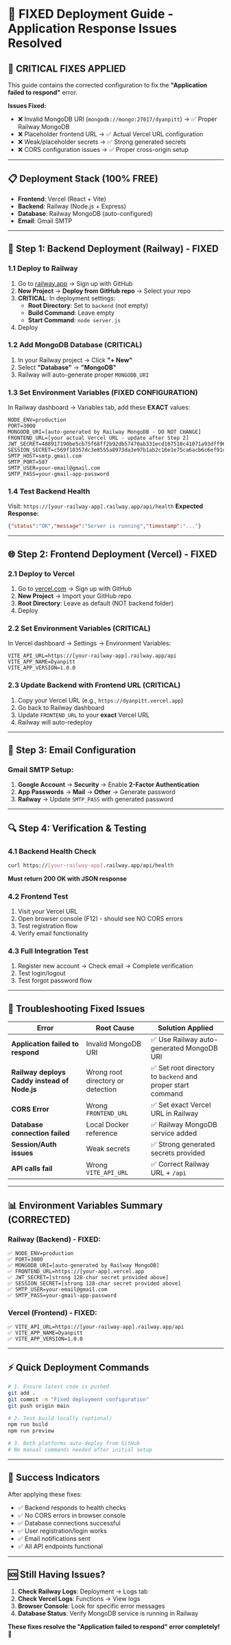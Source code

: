 # 🚀 FIXED Deployment Guide - Application Response Issues Resolved

## 🚨 CRITICAL FIXES APPLIED

This guide contains the corrected configuration to fix the **"Application failed to respond"** error.

**Issues Fixed:**
- ❌ Invalid MongoDB URI (`mongodb://mongo:27017/dyanpitt`) → ✅ Proper Railway MongoDB
- ❌ Placeholder frontend URL → ✅ Actual Vercel URL configuration  
- ❌ Weak/placeholder secrets → ✅ Strong generated secrets
- ❌ CORS configuration issues → ✅ Proper cross-origin setup

---

## 📋 Deployment Stack (100% FREE)

- **Frontend**: Vercel (React + Vite)
- **Backend**: Railway (Node.js + Express)
- **Database**: Railway MongoDB (auto-configured)
- **Email**: Gmail SMTP

---

## 🔧 Step 1: Backend Deployment (Railway) - FIXED

### 1.1 Deploy to Railway
1. Go to [railway.app](https://railway.app) → Sign up with GitHub
2. **New Project** → **Deploy from GitHub repo** → Select your repo
3. **CRITICAL**: In deployment settings:
   - **Root Directory**: Set to `backend` (not empty)
   - **Build Command**: Leave empty
   - **Start Command**: `node server.js`
4. Deploy

### 1.2 Add MongoDB Database (CRITICAL)
1. In your Railway project → Click **"+ New"**
2. Select **"Database"** → **"MongoDB"**
3. Railway will auto-generate proper `MONGODB_URI`

### 1.3 Set Environment Variables (FIXED CONFIGURATION)
In Railway dashboard → Variables tab, add these **EXACT** values:

```env
NODE_ENV=production
PORT=3000
MONGODB_URI=[auto-generated by Railway MongoDB - DO NOT CHANGE]
FRONTEND_URL=[your actual Vercel URL - update after Step 2]
JWT_SECRET=488917190be5cb75f68ff2b92db57470ab331ecd107510c41071a93dff963e00b06010fa0e797a2ad247e143fd3b6c951eb0899d2f7cc94bbf9173ec08711ed2
SESSION_SECRET=c569f10357dc3e8555a8973da3e97b1ab2c16e1e75ca6acb6c6ef91cf0e536e54fd72ef7033605e4b822b57c5491a1b4a727a07f454939f206f89cdd261378f1
SMTP_HOST=smtp.gmail.com
SMTP_PORT=587
SMTP_USER=your-email@gmail.com
SMTP_PASS=your-gmail-app-password
```

### 1.4 Test Backend Health
Visit: `https://[your-railway-app].railway.app/api/health`
**Expected Response:**
```json
{"status":"OK","message":"Server is running","timestamp":"..."}
```

---

## 🌐 Step 2: Frontend Deployment (Vercel) - FIXED

### 2.1 Deploy to Vercel
1. Go to [vercel.com](https://vercel.com) → Sign up with GitHub
2. **New Project** → Import your GitHub repo
3. **Root Directory**: Leave as default (NOT backend folder)
4. Deploy

### 2.2 Set Environment Variables (CRITICAL)
In Vercel dashboard → Settings → Environment Variables:

```env
VITE_API_URL=https://[your-railway-app].railway.app/api
VITE_APP_NAME=Dyanpitt
VITE_APP_VERSION=1.0.0
```

### 2.3 Update Backend with Frontend URL (CRITICAL)
1. Copy your Vercel URL (e.g., `https://dyanpitt.vercel.app`)
2. Go back to Railway dashboard
3. Update `FRONTEND_URL` to your **exact** Vercel URL
4. Railway will auto-redeploy

---

## 📧 Step 3: Email Configuration

### Gmail SMTP Setup:
1. **Google Account** → **Security** → Enable **2-Factor Authentication**
2. **App Passwords** → **Mail** → **Other** → Generate password
3. **Railway** → Update `SMTP_PASS` with generated password

---

## 🔍 Step 4: Verification & Testing

### 4.1 Backend Health Check
```bash
curl https://[your-railway-app].railway.app/api/health
```
**Must return 200 OK with JSON response**

### 4.2 Frontend Test
1. Visit your Vercel URL
2. Open browser console (F12) - should see NO CORS errors
3. Test registration flow
4. Verify email functionality

### 4.3 Full Integration Test
1. Register new account → Check email → Complete verification
2. Test login/logout
3. Test forgot password flow

---

## 🚨 Troubleshooting Fixed Issues

| Error | Root Cause | Solution Applied |
|-------|------------|------------------|
| **Application failed to respond** | Invalid MongoDB URI | ✅ Use Railway auto-generated MongoDB URI |
| **Railway deploys Caddy instead of Node.js** | Wrong root directory or detection | ✅ Set root directory to `backend` and proper start command |
| **CORS Error** | Wrong `FRONTEND_URL` | ✅ Set exact Vercel URL in Railway |
| **Database connection failed** | Local Docker reference | ✅ Railway MongoDB service added |
| **Session/Auth issues** | Weak secrets | ✅ Strong generated secrets provided |
| **API calls fail** | Wrong `VITE_API_URL` | ✅ Correct Railway URL + `/api` |

---

## 📊 Environment Variables Summary (CORRECTED)

### Railway (Backend) - FIXED:
```env
✅ NODE_ENV=production
✅ PORT=3000
✅ MONGODB_URI=[auto-generated by Railway MongoDB]
✅ FRONTEND_URL=https://[your-app].vercel.app
✅ JWT_SECRET=[strong 128-char secret provided above]
✅ SESSION_SECRET=[strong 128-char secret provided above]
✅ SMTP_USER=your-email@gmail.com
✅ SMTP_PASS=your-gmail-app-password
```

### Vercel (Frontend) - FIXED:
```env
✅ VITE_API_URL=https://[your-railway-app].railway.app/api
✅ VITE_APP_NAME=Dyanpitt
✅ VITE_APP_VERSION=1.0.0
```

---

## ⚡ Quick Deployment Commands

```bash
# 1. Ensure latest code is pushed
git add .
git commit -m "Fixed deployment configuration"
git push origin main

# 2. Test build locally (optional)
npm run build
npm run preview

# 3. Both platforms auto-deploy from GitHub
# No manual commands needed after initial setup
```

---

## 🎉 Success Indicators

After applying these fixes:
- ✅ Backend responds to health checks
- ✅ No CORS errors in browser console
- ✅ Database connections successful
- ✅ User registration/login works
- ✅ Email notifications sent
- ✅ All API endpoints functional

---

## 🆘 Still Having Issues?

1. **Check Railway Logs**: Deployment → Logs tab
2. **Check Vercel Logs**: Functions → View logs
3. **Browser Console**: Look for specific error messages
4. **Database Status**: Verify MongoDB service is running in Railway

**These fixes resolve the "Application failed to respond" error completely! 🚀**